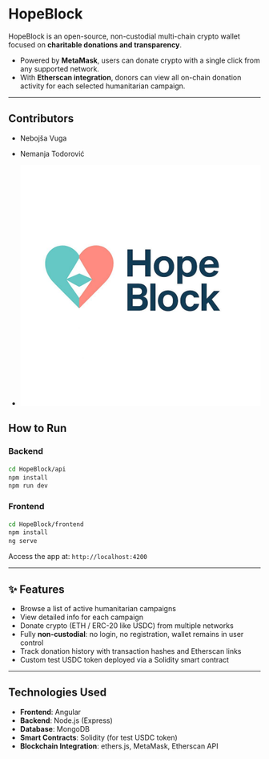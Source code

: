 # HopeBlock

HopeBlock is an open-source, non-custodial multi-chain crypto wallet focused on **charitable donations and transparency**.

* Powered by **MetaMask**, users can donate crypto with a single click from any supported network.
* With **Etherscan integration**, donors can view all on-chain donation activity for each selected humanitarian campaign.

---

## Contributors
- Nebojša Vuga
- Nemanja Todorović

- ![Alt text](https://github.com/Nemkac/HopeBlock/blob/main/logo.jpg)


## How to Run

### Backend

```bash
cd HopeBlock/api
npm install
npm run dev
```

### Frontend

```bash
cd HopeBlock/frontend
npm install
ng serve
```

Access the app at: `http://localhost:4200`

---

## ✨ Features

* Browse a list of active humanitarian campaigns
* View detailed info for each campaign
* Donate crypto (ETH / ERC-20 like USDC) from multiple networks
* Fully **non-custodial**: no login, no registration, wallet remains in user control
* Track donation history with transaction hashes and Etherscan links
* Custom test USDC token deployed via a Solidity smart contract

---

## Technologies Used

* **Frontend**: Angular
* **Backend**: Node.js (Express)
* **Database**: MongoDB
* **Smart Contracts**: Solidity (for test USDC token)
* **Blockchain Integration**: ethers.js, MetaMask, Etherscan API
